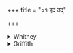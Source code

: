 +++
title = "०१ इदं तद्"

+++

<details><summary>Whitney</summary>

### Translation
1. Now do I adorn this man as superior to his fellow, for attainment of  
Indra; do thou increase his authority, his great fortune, as the rain  
the grass.

### Notes
The first half-verse is very obscure, and the rendering given only  
tentative; it implies the emendation of *tát* in **a** to *tám*, or else  
of *idám* to *imám* (as antecedent to *asyá* in **c**), and the  
understanding of *yujá* as for *yujás*, instead of *yujé*, which the  
*pada*-text gives for it both here and in 2 **d**; to read further  
*índra* (voc.) in **b** would much lighten the difficulty here, and also  
furnish a subject for the appeal in the next line. A dative with  
*uttara* is a construction perhaps unknown elsewhere. The comm.  
comfortably explains *yuje* as a verb "= *yojayāmi*." Ppp. reads *yujaṁ*  
(probably a mere error of the transcriber); and, for **b**, the corrupt  
*yene ’ndraṁ śumbhā nv iṣṭaye;* in **c** it has *yasya* for *asya*. The  
Anukr. seems to allow the contraction *vṛṣṭir ’va* in **d**. ⌊Roth's  
collation gives *yugaṁ* in **a**, and *yuga* in 2 **d**; but it may be a  
mere omission of the accent by which he distinguishes the palatal sonant  
(*g′* = our *j*) from the guttural sonant (*g*).⌋  
  
⌊Plate 453¹⁷ reads *yugaṁ*.⌋
</details>

<details><summary>Griffith</summary>

Win the love of Indra that his friend may reach yet higher state. Increase, as rain the grass, this man's dominion and his lofty fame.
</details>
